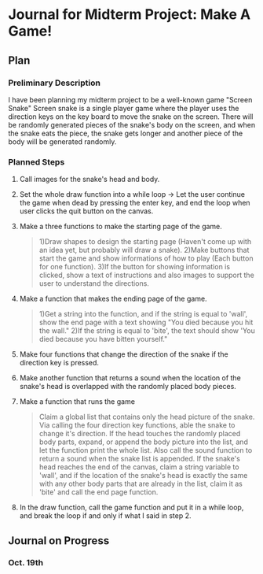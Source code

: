 # Journal for Midterm Project: Make A Game!
## Plan
### Preliminary Description
I have been planning my midterm project to be a well-known game "Screen Snake"
Screen snake is a single player game where the player uses the direction keys on the key board to move the snake on the screen. There will be randomly generated pieces of the snake's body on the screen, and when the snake eats the piece, the snake gets longer and another piece of the body will be generated randomly.

### Planned Steps
1. Call images for the snake's head and body.

2. Set the whole draw function into a while loop -> Let the user continue the game when dead by pressing the enter key, and end the loop when user clicks the quit button on the canvas.

3. Make a three functions to make the starting page of the game.
   >1)Draw shapes to design the starting page (Haven't come up with an idea yet, but probably will draw a snake).
   2)Make buttons that start the game and show informations of how to play (Each button for one function).
   3)If the button for showing information is clicked, show a text of instructions and also images to support the user to understand the directions.

4. Make a function that makes the ending page of the game.
   >1)Get a string into the function, and if the string is equal to 'wall', show the end page with a text showing "You died because you hit the wall."
   2)If the string is equal to 'bite', the text should show 'You died because you have bitten yourself."

5. Make four functions that change the direction of the snake if the direction key is pressed.

6. Make another function that returns a sound when the location of the snake's head is overlapped with the randomly placed body pieces.

7. Make a function that runs the game
   >Claim a global list that contains only the head picture of the snake.
   >Via calling the four direction key functions, able the snake to change it's direction.
   >If the head touches the randomly placed body parts, expand, or append the body picture into the list, and let the function print the whole list.
   >Also call the sound function to return a sound when the snake list is appended.
   >If the snake's head reaches the end of the canvas, claim a string variable to 'wall', and if the location of the snake's head is exactly the same with any        other body parts that are already in the list, claim it as 'bite' and call the end page function.

8. In the draw function, call the game function and put it in a while loop, and break the loop if and only if what I said in step 2.

## Journal on Progress
### Oct. 19th
